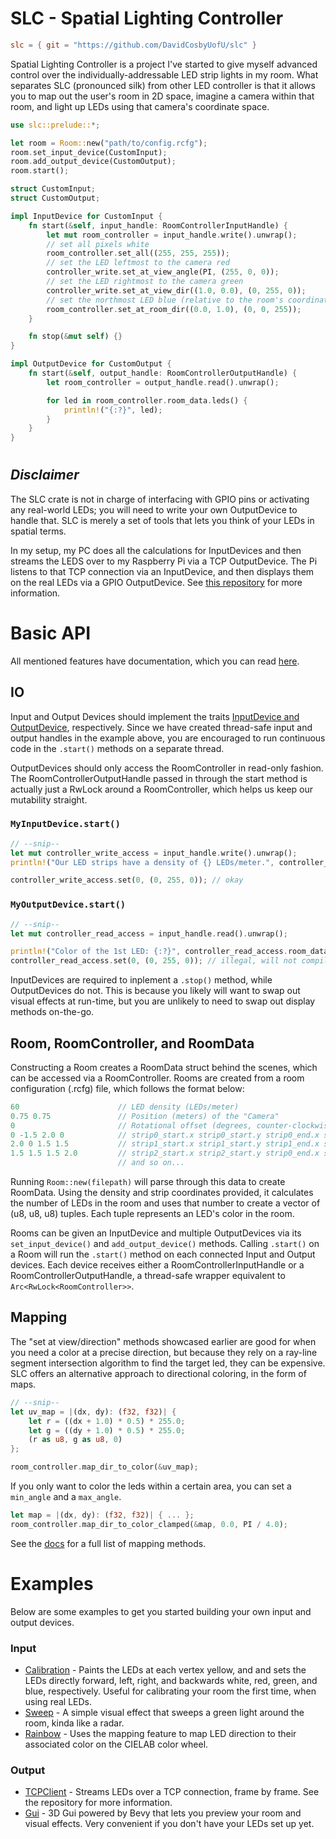 # SLC - Spatial Lighting Controller
```toml
slc = { git = "https://github.com/DavidCosbyUofU/slc" }
```

Spatial Lighting Controller is a project I've started to give myself advanced control over the
individually-addressable LED strip lights in my room. What separates SLC (pronounced silk) from other LED controller is that it allows you to map out the user's room in 2D space, imagine a camera within that room, and light up LEDs using that camera's coordinate space.

```rs
use slc::prelude::*;

let room = Room::new("path/to/config.rcfg");
room.set_input_device(CustomInput);
room.add_output_device(CustomOutput);
room.start();

struct CustomInput;
struct CustomOutput;

impl InputDevice for CustomInput {
    fn start(&self, input_handle: RoomControllerInputHandle) {
        let mut room_controller = input_handle.write().unwrap();
        // set all pixels white
        room_controller.set_all((255, 255, 255));
        // set the LED leftmost to the camera red
        controller_write.set_at_view_angle(PI, (255, 0, 0));
        // set the LED rightmost to the camera green
        controller_write.set_at_view_dir((1.0, 0.0), (0, 255, 0));
        // set the northmost LED blue (relative to the room's coordinate space)
        room_controller.set_at_room_dir((0.0, 1.0), (0, 0, 255));
    }

    fn stop(&mut self) {}
}

impl OutputDevice for CustomOutput {
    fn start(&self, output_handle: RoomControllerOutputHandle) {
        let room_controller = output_handle.read().unwrap();

        for led in room_controller.room_data.leds() {
            println!("{:?}", led);
        }
    }
}
```
#
## *Disclaimer*
The SLC crate is not in charge of interfacing with GPIO pins or activating any real-world LEDs; you will need to write your own OutputDevice to handle that. SLC is merely a set of tools that lets you think of your LEDs in spatial terms. 

In my setup, my PC does all the calculations for InputDevices and then streams the LEDS over to my Raspberry Pi via a TCP OutputDevice. The Pi listens to that TCP connection via an InputDevice, and then displays them on the real LEDs via a GPIO OutputDevice. See [this repository](https://github.com/DavidCosbyUofU/slc_tcp) for more information. 

# Basic API
All mentioned features have documentation, which you can read [here]((http://davidcosbyuofu.github.io/doc/slc)).

## IO
Input and Output Devices should implement the traits [InputDevice and OutputDevice](src/devices.rs), respectively. Since we have created thread-safe input and output handles in the example above, you are encouraged to run continuous code in the `.start()` methods on a separate thread.
 
OutputDevices should only access the RoomController in read-only fashion. The RoomControllerOutputHandle passed in through the start method is actually just a RwLock around a RoomController, which helps us keep our mutability straight.
### `MyInputDevice.start()`
```rs
// --snip--
let mut controller_write_access = input_handle.write().unwrap();
println!("Our LED strips have a density of {} LEDs/meter.", controller_write_access.room_data.density); // also okay

controller_write_access.set(0, (0, 255, 0)); // okay
```

### `MyOutputDevice.start()`
```rs
// --snip--
let mut controller_read_access = input_handle.read().unwrap();

println!("Color of the 1st LED: {:?}", controller_read_access.room_data.leds()[1]); // okay
controller_read_access.set(0, (0, 255, 0)); // illegal, will not compile
```

InputDevices are required to inplement a `.stop()` method, while OutputDevices do not. This is because you likely will want to swap out visual effects at run-time, but you are unlikely to need to swap out display methods on-the-go.

## Room, RoomController, and RoomData
Constructing a Room creates a RoomData struct behind the scenes, which can be accessed via a RoomController. Rooms are created from a room configuration (.rcfg) file, which follows the format below:
```rs
60                      // LED density (LEDs/meter)
0.75 0.75               // Position (meters) of the "Camera"
0                       // Rotational offset (degrees, counter-clockwise, auto converted into radians) of the "Camera" (0 = facing right, 90 = facing up)
0 -1.5 2.0 0            // strip0_start.x strip0_start.y strip0_end.x strip0_end.y
2.0 0 1.5 1.5           // strip1_start.x strip1_start.y strip1_end.x strip1_end.y
1.5 1.5 1.5 2.0         // strip2_start.x strip2_start.y strip0_end.x strip2_end.y
                        // and so on...
```

Running `Room::new(filepath)` will parse through this data to create RoomData. Using the density and strip coordinates provided, it calculates the number of LEDs in the room and uses that number to create a vector of (u8, u8, u8) tuples. Each tuple represents an LED's color in the room.

Rooms can be given an InputDevice and multiple OutputDevices via its `set_input_device()` and `add_output_device()` methods. Calling `.start()` on a Room will run the `.start()` method on each connected Input and Output devices. Each device receives either a RoomControllerInputHandle or a RoomControllerOutputHandle, a thread-safe wrapper equivalent to `Arc<RwLock<RoomController>>`.

## Mapping
The "set at view/direction" methods showcased earlier are good for when you need a color at a precise
direction, but because they rely on a ray-line segment intersection algorithm to find the target led, they can be expensive. SLC offers an alternative approach to directional coloring, in the form of maps.

```rs
// --snip--
let uv_map = |(dx, dy): (f32, f32)| {
    let r = ((dx + 1.0) * 0.5) * 255.0;
    let g = ((dy + 1.0) * 0.5) * 255.0;
    (r as u8, g as u8, 0)
};

room_controller.map_dir_to_color(&uv_map);
```

If you only want to color the leds within a certain area, you can set a `min_angle` and a `max_angle`.

```rs
let map = |(dx, dy): (f32, f32)| { ... };
room_controller.map_dir_to_color_clamped(&map, 0.0, PI / 4.0);
```

See the [docs](http://davidcosbyuofu.github.io/doc/slc/room_controller) for a full list of mapping methods.

# Examples
Below are some examples to get you started building your own input and output devices.

### Input
* [Calibration](https://github.com/DavidCosbyUofU/slc_examples/tree/main/input_devices/calibration) - Paints the LEDs at each vertex yellow, and and sets the LEDs directly forward, left, right, and backwards white, red, green, and blue, respectively. Useful for calibrating your room the first time, when using real LEDs.
* [Sweep](https://github.com/DavidCosbyUofU/slc_examples/tree/main/input_devices/sweep) - A simple visual effect that sweeps a green light around the room, kinda like a radar.
* [Rainbow]([crates/slc_lab_rainbow](https://github.com/DavidCosbyUofU/slc_examples/tree/main/input_devices/lab_rainbow)) - Uses the mapping feature to map LED direction to their associated color on the CIELAB color wheel.
### Output
* [TCPClient](https://github.com/DavidCosbyUofU/slc_examples/tree/main/output_devices/tcp_client) - Streams LEDs over a TCP connection, frame by frame. See the repository for more information.
* [Gui](https://github.com/DavidCosbyUofU/slc_examples/tree/main/output_devices/slc_gui) - 3D Gui powered by Bevy that lets you preview your room and visual effects. Very convenient if you don't have your LEDs set up yet.
